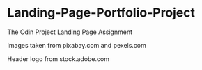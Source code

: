 # Landing-Page-Portfolio-Project
The Odin Project Landing Page Assignment

Images taken from pixabay.com and pexels.com

Header logo from stock.adobe.com